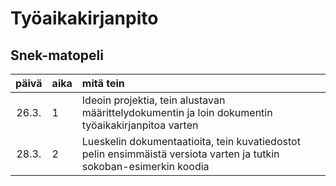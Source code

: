 # Työaikakirjanpito

## Snek-matopeli

| päivä | aika | mitä tein  |
| :----:|:-----| :-----|
| 26.3. | 1    | Ideoin projektia, tein alustavan määrittelydokumentin ja loin dokumentin työaikakirjanpitoa varten
| 28.3. | 2    | Lueskelin dokumentaatioita, tein kuvatiedostot pelin ensimmäistä versiota varten ja tutkin sokoban-esimerkin koodia
